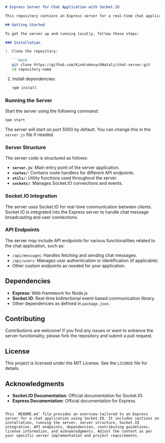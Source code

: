 
```markdown
# Express Server for Chat Application with Socket.IO

This repository contains an Express server for a real-time chat application using Socket.IO. The server handles client connections, message broadcasting, and basic chat functionalities.

## Getting Started

To get the server up and running locally, follow these steps:

### Installation

1. Clone the repository:

   ```bash
   git clone https://github.com/KindrakevychNatali/chat-server.git
   cd repository-name
   ```

2. Install dependencies:

   ```bash
   npm install
   ```

### Running the Server

Start the server using the following command:

```bash
npm start
```

The server will start on port 5000 by default. You can change this in the `server.js` file if needed.

### Server Structure

The server code is structured as follows:

- **`server.js`**: Main entry point of the server application.
- **`routes/`**: Contains route handlers for different API endpoints.
- **`utils/`**: Utility functions used throughout the server.
- **`sockets/`**: Manages Socket.IO connections and events.

### Socket.IO Integration

The server uses Socket.IO for real-time communication between clients. Socket.IO is integrated into the Express server to handle chat message broadcasting and user connections.

### API Endpoints

The server may include API endpoints for various functionalities related to the chat application, such as:

- `/api/messages`: Handles fetching and sending chat messages.
- `/api/users`: Manages user authentication or identification (if applicable).
- Other custom endpoints as needed for your application.

## Dependencies

- **Express**: Web framework for Node.js.
- **Socket.IO**: Real-time bidirectional event-based communication library.
- Other dependencies as defined in `package.json`.

## Contributing

Contributions are welcome! If you find any issues or want to enhance the server functionality, please fork the repository and submit a pull request.

## License

This project is licensed under the MIT License. See the `LICENSE` file for details.

## Acknowledgments

- **Socket.IO Documentation**: Official documentation for Socket.IO.
- **Express Documentation**: Official documentation for Express.

```

This `README.md` file provides an overview tailored to an Express server for a chat application using Socket.IO. It includes sections on installation, running the server, server structure, Socket.IO integration, API endpoints, dependencies, contributing guidelines, license information, and acknowledgments. Adjust the content as per your specific server implementation and project requirements.
